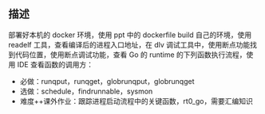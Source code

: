 <!--
 * @Author: zhangniannian
 * @Date: 2022-04-07 17:46:39
 * @LastEditors: zhangniannian
 * @LastEditTime: 2022-04-07 17:47:58
 * @Description: 请填写简介
-->
## 描述  

部署好本机的 docker 环境，使用 ppt 中的 dockerfile build 自己的环境，使用 readelf 工具，查看编译后的进程入口地址，在 dlv 调试工具中，使用断点功能找到代码位置，使用断点调试功能，查看 Go 的 runtime 的下列函数执行流程，使用 IDE 查看函数的调用方：  

- 必做：runqput，runqget，globrunqput，globrunqget  
- 选做：schedule，findrunnable，sysmon  
- 难度++课外作业：跟踪进程启动流程中的关键函数，rt0_go，需要汇编知识
